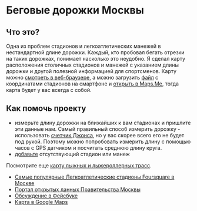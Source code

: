 # Беговые дорожки Москвы

## Что это?

Одна из проблем стадионов и легкоатлетических манежей в нестандартной длине
дорожки. Каждый, кто пробовал бегать отрезки на таких дорожках, понимает
насколько это неудобно. Я сделал карту расположения столичных стадионов и
манежей с указанием длины дорожки и другой полезной информацией для
спортсменов. Карту можно [смотреть в веб-браузере](https://bronevichok.ru/runmap.html), а можно загрузить [файл](http://bronevichok.ru/runmap.kml)
с координатами стадионов на смартфоне и [открыть в Maps.Me](https://support.maps.me/hc/ru/articles/207895029-%D0%9A%D0%B0%D0%BA-%D0%B8%D0%BC%D0%BF%D0%BE%D1%80%D1%82%D0%B8%D1%80%D0%BE%D0%B2%D0%B0%D1%82%D1%8C-%D0%B7%D0%B0%D0%BA%D0%BB%D0%B0%D0%B4%D0%BA%D0%B8-), тогда карта будет у вас всегда с собой.

## Как помочь проекту

- измерьте длину дорожки на ближайших к вам стадионах и пришлите эти данные нам.
  Самый правильный способ измерить дорожку - использовать [счетчик
Джонса](http://base.probeg.org/measurement/), но у вас скорее всего его не
будет под рукой. Поэтому можно попробовать измерить длину с помощью часов c GPS датчиком и
посчитать среднюю длину круга.
- [добавьте](https://data.mos.ru/opendata/7708040885-begovye-dorojki/row/410002379?pageNumber=4&versionNumber=5&releaseNumber=3#) отсутствующий стадион или манеж

Посмотрите еще [карту лыжных и лыжероллерных трасс](https://mosskis.ru/).

- [Самые популярные Легкоатлетические стадионы Foursquare в Москве](http://www.4sqstat.ru/moscow?category_id=4bf58dd8d48988d187941735)
- [Портал открытых данных Правительства Москвы](https://data.mos.ru/opendata/7708040885-begovye-dorojki/row/410002379?pageNumber=4&versionNumber=5&releaseNumber=3)
- [Обсуждение в Фейсбуке](https://www.facebook.com/hashtag/%D0%BD%D0%B5%D0%BC%D0%BE%D1%81%D0%BA%D0%B2%D0%B8%D1%87%D0%BE%D0%BC%D0%B5%D0%B4%D0%B8%D0%BD%D1%8B%D0%BC?source=feed_text&story_id=1686706214674576)
- [Карта в Google Maps](https://www.google.com/maps/d/edit?hl=ru&mid=1RNGYFeP2Xo-46SHhG0UIx7CpQDY&ll=55.93796478685491%2C37.363943584374965&z=11)
